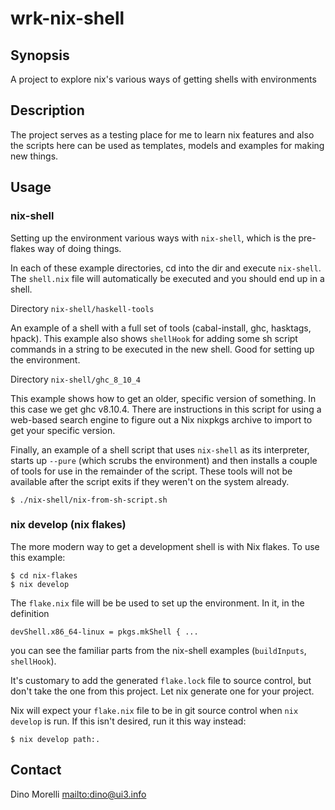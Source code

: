 # wrk-nix-shell


## Synopsis

A project to explore nix's various ways of getting shells with environments


## Description

The project serves as a testing place for me to learn nix features and also the
scripts here can be used as templates, models and examples for making new
things.


## Usage

### nix-shell

Setting up the environment various ways with `nix-shell`, which is the
pre-flakes way of doing things.

In each of these example directories, cd into the dir and execute `nix-shell`.
The `shell.nix` file will automatically be executed and you should end up in a
shell.

Directory `nix-shell/haskell-tools`

An example of a shell with a full set of tools (cabal-install, ghc, hasktags,
hpack). This example also shows `shellHook` for adding some sh script commands
in a string to be executed in the new shell. Good for setting up the
environment.

Directory `nix-shell/ghc_8_10_4`

This example shows how to get an older, specific version of something. In this
case we get ghc v8.10.4. There are instructions in this script for using a
web-based search engine to figure out a Nix nixpkgs archive to import to get
your specific version.

Finally, an example of a shell script that uses `nix-shell` as its interpreter,
starts up `--pure` (which scrubs the environment) and then installs a couple of
tools for use in the remainder of the script. These tools will not be available
after the script exits if they weren't on the system already.

    $ ./nix-shell/nix-from-sh-script.sh

### nix develop (nix flakes)

The more modern way to get a development shell is with Nix flakes. To use this
example:

    $ cd nix-flakes
    $ nix develop

The `flake.nix` file will be be used to set up the environment. In it, in the
definition

    devShell.x86_64-linux = pkgs.mkShell { ...

you can see the familiar parts from the nix-shell examples (`buildInputs`,
`shellHook`).

It's customary to add the generated `flake.lock` file to source control, but
don't take the one from this project. Let nix generate one for your project.

Nix will expect your `flake.nix` file to be in git source control when `nix
develop` is run. If this isn't desired, run it this way instead:

    $ nix develop path:.


## Contact

Dino Morelli <mailto:dino@ui3.info>
